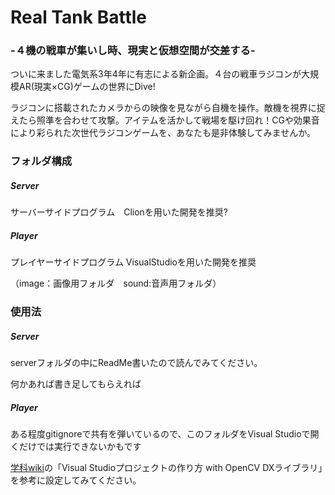 # Real Tank Battle 
### -４機の戦車が集いし時、現実と仮想空間が交差する-
ついに来ました電気系3年4年に有志による新企画。４台の戦車ラジコンが大規模AR(現実×CG)ゲームの世界にDive!

ラジコンに搭載されたカメラからの映像を見ながら自機を操作。敵機を視界に捉えたら照準を合わせて攻撃。アイテムを活かして戦場を駆け回れ！CGや効果音により彩られた次世代ラジコンゲームを、あなたも是非体験してみませんか。

### フォルダ構成
##### Server 
  サーバーサイドプログラム　Clionを用いた開発を推奨?
##### Player 
  プレイヤーサイドプログラム VisualStudioを用いた開発を推奨
  
  （image：画像用フォルダ　sound:音声用フォルダ）

### 使用法
##### Server
serverフォルダの中にReadMe書いたので読んでみてください。

何かあれば書き足してもらえれば
##### Player

ある程度gitignoreで共有を弾いているので、このフォルダをVisual Studioで開くだけでは実行できないかもです

[学科wiki](https://wiki.eeic.jp/index.php/%E4%BA%94%E6%9C%88%E7%A5%AD2015/AR%E4%BC%81%E7%94%BB)の「Visual Studioプロジェクトの作り方 with OpenCV DXライブラリ」を参考に設定してみてください。

